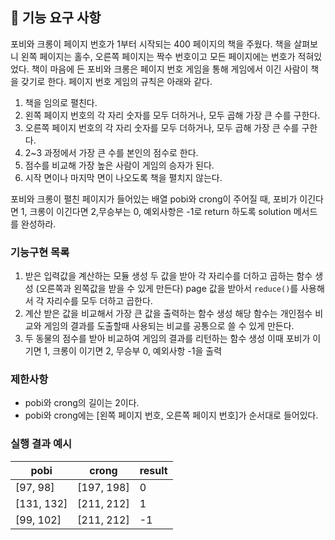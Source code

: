 ## 🚀 기능 요구 사항

포비와 크롱이 페이지 번호가 1부터 시작되는 400 페이지의 책을 주웠다. 책을 살펴보니 왼쪽 페이지는 홀수, 오른쪽 페이지는 짝수 번호이고 모든 페이지에는 번호가 적혀있었다. 책이 마음에 든 포비와 크롱은 페이지 번호 게임을 통해 게임에서 이긴 사람이 책을 갖기로 한다. 페이지 번호 게임의 규칙은 아래와 같다.

1. 책을 임의로 펼친다.
2. 왼쪽 페이지 번호의 각 자리 숫자를 모두 더하거나, 모두 곱해 가장 큰 수를 구한다.
3. 오른쪽 페이지 번호의 각 자리 숫자를 모두 더하거나, 모두 곱해 가장 큰 수를 구한다.
4. 2~3 과정에서 가장 큰 수를 본인의 점수로 한다.
5. 점수를 비교해 가장 높은 사람이 게임의 승자가 된다.
6. 시작 면이나 마지막 면이 나오도록 책을 펼치지 않는다.

포비와 크롱이 펼친 페이지가 들어있는 배열 pobi와 crong이 주어질 때, 포비가 이긴다면 1, 크롱이 이긴다면 2,무승부는 0, 예외사항은 -1로 return 하도록 solution 메서드를 완성하라.

### 기능구현 목록

1. 받은 입력값을 계산하는 모듈 생성
   두 값을 받아 각 자리수를 더하고 곱하는 함수 생성 (오른쪽과 왼쪽값을 받을 수 있게 만든다)
   page 값을 받아서 `reduce()`를 사용해서 각 자리수를 모두 더하고 곱한다.
1. 계산 받은 값을 비교해서 가장 큰 값을 출력하는 함수 생성
   해당 함수는 개인점수 비교와 게임의 결과를 도출할때 사용되는 비교를 공통으로 쓸 수 있게 만든다.
1. 두 동물의 점수를 받아 비교하여 게임의 결과를 리턴하는 함수 생성
   이때 포비가 이기면 1, 크롱이 이기면 2, 무승부 0, 예외사항 -1을 출력

### 제한사항

- pobi와 crong의 길이는 2이다.
- pobi와 crong에는 [왼쪽 페이지 번호, 오른쪽 페이지 번호]가 순서대로 들어있다.

### 실행 결과 예시

| pobi       | crong      | result |
| ---------- | ---------- | ------ |
| [97, 98]   | [197, 198] | 0      |
| [131, 132] | [211, 212] | 1      |
| [99, 102]  | [211, 212] | -1     |
